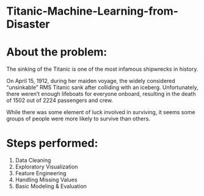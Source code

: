 # Titanic-Machine-Learning-from-Disaster

# About the problem:
The sinking of the Titanic is one of the most infamous shipwrecks in history.

On April 15, 1912, during her maiden voyage, the widely considered “unsinkable” RMS Titanic sank after colliding with an iceberg. Unfortunately, there weren’t enough lifeboats for everyone onboard, resulting in the death of 1502 out of 2224 passengers and crew.

While there was some element of luck involved in surviving, it seems some groups of people were more likely to survive than others.

# Steps performed:
1. Data Cleaning
2. Exploratory Visualization
3. Feature Engineering
4. Handling Missing Values
5. Basic Modeling & Evaluation
